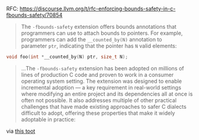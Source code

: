 RFC: https://discourse.llvm.org/t/rfc-enforcing-bounds-safety-in-c-fbounds-safety/70854

> The `-fbounds-safety` extension offers bounds annotations that programmers can use to attach bounds to pointers. For example, programmers can add the `__counted_by(N)` annotation to parameter `ptr`, indicating that the pointer has `N` valid elements:

```cpp
void foo(int *__counted_by(N) ptr, size_t N);
```

> ...The `-fbounds-safety` extension has been adopted on millions of lines of production C code and proven to work in a consumer operating system setting. The extension was designed to enable incremental adoption — a key requirement in real-world settings where modifying an entire project and its dependencies all at once is often not possible. It also addresses multiple of other practical challenges that have made existing approaches to safer C dialects difficult to adopt, offering these properties that make it widely adoptable in practice:

via [this toot](https://elk.pwm.social/hachyderm.io/@fay59@tech.lgbt/110426446999250743)